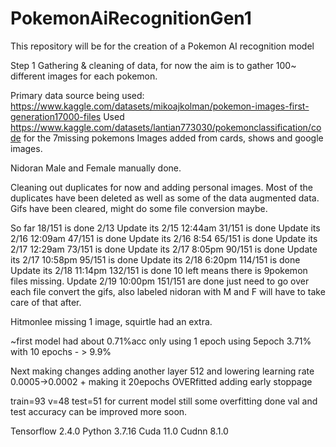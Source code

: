 # PokemonAiRecognitionGen1
This repository will be for the creation of a Pokemon AI recognition model

Step 1 Gathering & cleaning of data, for now the aim is to gather 100~ different images for each pokemon.

Primary data source being used: https://www.kaggle.com/datasets/mikoajkolman/pokemon-images-first-generation17000-files
Used https://www.kaggle.com/datasets/lantian773030/pokemonclassification/code for the 7missing pokemons
Images added from cards, shows and google images.

Nidoran Male and Female manually done.

Cleaning out duplicates for now and adding personal images.
Most of the duplicates have been deleted as well as some of the data augmented data.
Gifs have been cleared, might do some file conversion maybe.


So far 18/151 is done 2/13
Update its 2/15 12:44am 31/151 is done
Update its 2/16 12:09am 47/151 is done
Update its 2/16 8:54 65/151 is done
Update its 2/17 12:29am 73/151 is done
Update its 2/17 8:05pm 90/151 is done
Update its 2/17 10:58pm 95/151 is done
Update its 2/18 6:20pm 114/151 is done
Update its 2/18 11:14pm 132/151 is done 10 left means there is 9pokemon files missing.
Update 2/19 10:00pm 151/151 are done just need to go over each file convert the gifs, also labeled nidoran with M and F will have to take care of that after.

Hitmonlee missing 1 image, squirtle had an extra.

~first model had about 0.71%acc only using 1 epoch
using 5epoch 3.71%
with 10 epochs - > 9.9%

Next making changes adding another layer 512 and lowering learning rate 0.0005->0.0002 + making it 20epochs OVERfitted
adding early stoppage


train=93 v=48 test=51 for current model still some overfitting done val and test accuracy can be improved more soon.

Tensorflow 2.4.0
Python 3.7.16
Cuda 11.0
Cudnn 8.1.0